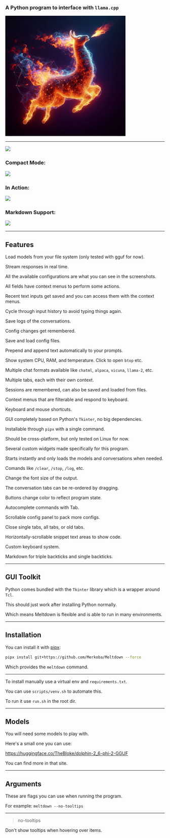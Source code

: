 ### A Python program to interface with `llama.cpp`

<img src="media/image.jpg" width="380">

---

![](https://i.imgur.com/lJoovqI.jpg)

### Compact Mode:

![](https://i.imgur.com/OgkwxRS.jpg)

### In Action:

![](https://i.imgur.com/GXG9kUN.gif)

### Markdown Support:

![](https://i.imgur.com/DZhF5A1.jpg)

---

## Features

Load models from your file system (only tested with gguf for now).

Stream responses in real time.

All the available configurations are what you can see in the screenshots.

All fields have context menus to perform some actions.

Recent text inputs get saved and you can access them with the context menus.

Cycle through input history to avoid typing things again.

Save logs of the conversations.

Config changes get remembered.

Save and load config files.

Prepend and append text automatically to your prompts.

Show system CPU, RAM, and temperature. Click to open `btop` etc.

Multiple chat formats available like `chatml`, `alpaca`, `vicuna`, `llama-2`, etc.

Multiple tabs, each with their own context.

Sessions are remembered, can also be saved and loaded from files.

Context menus that are filterable and respond to keyboard.

Keyboard and mouse shortcuts.

GUI completely based on Python's `Tkinter`, no big dependencies.

Installable through `pipx` with a single command.

Should be cross-platform, but only tested on Linux for now.

Several custom widgets made specifically for this program.

Starts instantly and only loads the models and conversations when needed.

Comands like `/clear`, `/stop`, `/log`, etc.

Change the font size of the output.

The conversation tabs can be re-ordered by dragging.

Buttons change color to reflect program state.

Autocomplete commands with Tab.

Scrollable config panel to pack more configs.

Close single tabs, all tabs, or old tabs.

Horizontally-scrollable snippet text areas to show code.

Custom keyboard system.

Markdown for triple backticks and single backticks.

---

## GUI Toolkit

Python comes bundled with the `Tkinter` library which is a wrapper around `Tcl`.

This should just work after installing Python normally.

Which means Meltdown is flexible and is able to run in many environments.

---

## Installation

You can install it with [pipx](https://pypi.org/project/pipx/):

```sh
pipx install git+https://github.com/Merkoba/Meltdown --force
```

Which provides the `meltdown` command.

---

To install manually use a virtual env and `requirements.txt`.

You can use `scripts/venv.sh` to automate this.

To run it use `run.sh` in the root dir.

---

## Models

You will need some models to play with.

Here's a small one you can use:

https://huggingface.co/TheBloke/dolphin-2_6-phi-2-GGUF

You can find more in that site.

---

## Arguments

These are flags you can use when running the program.

For example: `meltdown --no-tooltips`

---

>no-tooltips

Don't show tooltips when hovering over items.